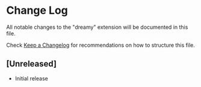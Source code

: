 # Change Log

All notable changes to the "dreamy" extension will be documented in this file.

Check [Keep a Changelog](http://keepachangelog.com/) for recommendations on how to structure this file.

## [Unreleased]

- Initial release
